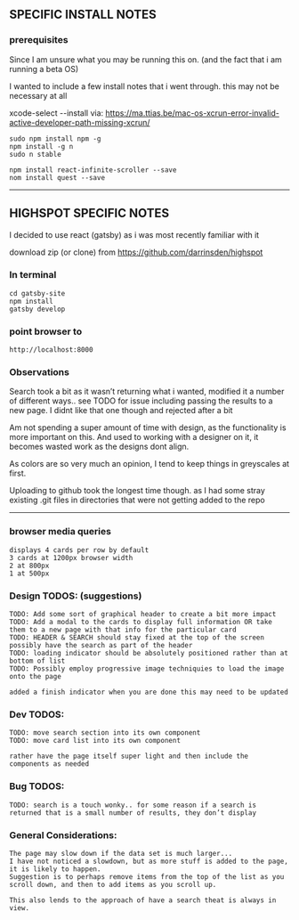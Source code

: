 ## SPECIFIC INSTALL NOTES
### prerequisites
Since I am unsure what you may be running this on. 
(and the fact that i am running a beta OS)

I wanted to include a few install notes that i went through. this may not be necessary at all

xcode-select --install
via:
https://ma.ttias.be/mac-os-xcrun-error-invalid-active-developer-path-missing-xcrun/

	sudo npm install npm -g
	npm install -g n
	sudo n stable

	npm install react-infinite-scroller --save
	nom install quest --save

- - - -

## HIGHSPOT SPECIFIC NOTES
I decided to use react (gatsby) as i was most recently familiar with it

download zip (or clone) from
	https://github.com/darrinsden/highspot

### In terminal
	cd gatsby-site
	npm install
	gatsby develop

### point browser to
	http://localhost:8000

### Observations
Search took a bit as it wasn’t returning what i wanted, modified it a number of different ways.. 
	see TODO for issue
	including passing the results to a new page.
		I didnt like that one though and rejected after a bit

Am not spending a super amount of time with design, as the functionality is more important on this.  And used to working with a designer on it, it becomes wasted work as the designs dont align.  

As colors are so very much an opinion, I tend to keep things in greyscales at first.

Uploading to github took the longest time though.  as I had some stray existing .git files in directories that were not getting added to the repo

- - - -

### browser media queries
	displays 4 cards per row by default
	3 cards at 1200px browser width
	2 at 800px
	1 at 500px

### Design TODOS: (suggestions)
    TODO: Add some sort of graphical header to create a bit more impact
	TODO: Add a modal to the cards to display full information OR take them to a new page with that info for the particular card
	TODO: HEADER & SEARCH should stay fixed at the top of the screen possibly have the search as part of the header
	TODO: loading indicator should be absolutely positioned rather than at bottom of list
    TODO: Possibly employ progressive image techniquies to load the image onto the page

    added a finish indicator when you are done this may need to be updated
    
### Dev TODOS:
	TODO: move search section into its own component
    TODO: move card list into its own component

    rather have the page itself super light and then include the components as needed

### Bug TODOS:
	TODO: search is a touch wonky.. for some reason if a search is returned that is a small number of results, they don’t display

### General Considerations:
    The page may slow down if the data set is much larger... 
    I have not noticed a slowdown, but as more stuff is added to the page, it is likely to happen.
    Suggestion is to perhaps remove items from the top of the list as you scroll down, and then to add items as you scroll up.
    
    This also lends to the approach of have a search theat is always in view.
